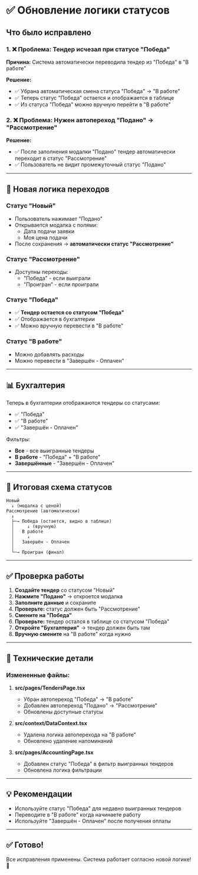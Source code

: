 # ✅ Обновление логики статусов

## Что было исправлено

### 1. ❌ Проблема: Тендер исчезал при статусе "Победа"

**Причина:** Система автоматически переводила тендер из "Победа" в "В работе"

**Решение:**
- ✅ Убрана автоматическая смена статуса "Победа" → "В работе"
- ✅ Теперь статус "Победа" остается и отображается в таблице
- ✅ Из статуса "Победа" можно вручную перейти в "В работе"

### 2. ❌ Проблема: Нужен автопереход "Подано" → "Рассмотрение"

**Решение:**
- ✅ После заполнения модалки "Подано" тендер автоматически переходит в статус "Рассмотрение"
- ✅ Пользователь не видит промежуточный статус "Подано"

---

## 🔄 Новая логика переходов

### Статус "Новый"
- Пользователь нажимает "Подано"
- Открывается модалка с полями:
  - Дата подачи заявки
  - Моя цена подачи
- После сохранения → **автоматически статус "Рассмотрение"**

### Статус "Рассмотрение"
- Доступны переходы:
  - "Победа" - если выиграли
  - "Проигран" - если проиграли

### Статус "Победа"
- ✅ **Тендер остается со статусом "Победа"**
- ✅ Отображается в бухгалтерии
- ✅ Можно вручную перевести в "В работе"

### Статус "В работе"
- Можно добавлять расходы
- Можно перевести в "Завершён - Оплачен"

---

## 📊 Бухгалтерия

Теперь в бухгалтерии отображаются тендеры со статусами:
- ✅ "Победа"
- ✅ "В работе"
- ✅ "Завершён - Оплачен"

Фильтры:
- **Все** - все выигранные тендеры
- **В работе** - "Победа" + "В работе"
- **Завершённые** - "Завершён - Оплачен"

---

## 🎯 Итоговая схема статусов

```
Новый
  ↓ (модалка с ценой)
Рассмотрение (автоматически)
  ↓
  ├─→ Победа (остается, видно в таблице)
  │     ↓ (вручную)
  │   В работе
  │     ↓
  │   Завершён - Оплачен
  │
  └─→ Проигран (финал)
```

---

## ✅ Проверка работы

1. **Создайте тендер** со статусом "Новый"
2. **Нажмите "Подано"** → откроется модалка
3. **Заполните данные** и сохраните
4. **Проверьте:** статус должен быть "Рассмотрение"
5. **Смените на "Победа"**
6. **Проверьте:** тендер остался в таблице со статусом "Победа"
7. **Откройте "Бухгалтерия"** → тендер должен быть там
8. **Вручную смените** на "В работе" когда нужно

---

## 🔧 Технические детали

### Измененные файлы:

1. **src/pages/TendersPage.tsx**
   - Убран автопереход "Победа" → "В работе"
   - Добавлен автопереход "Подано" → "Рассмотрение"
   - Обновлены доступные статусы

2. **src/context/DataContext.tsx**
   - Удалена логика автоперехода на "В работе"
   - Обновлено удаление напоминаний

3. **src/pages/AccountingPage.tsx**
   - Добавлен статус "Победа" в фильтр выигранных тендеров
   - Обновлена логика фильтрации

---

## 💡 Рекомендации

- Используйте статус "Победа" для недавно выигранных тендеров
- Переводите в "В работе" когда начинаете работу
- Используйте "Завершён - Оплачен" после получения оплаты

---

## ✅ Готово!

Все исправления применены. Система работает согласно новой логике! 🚀
